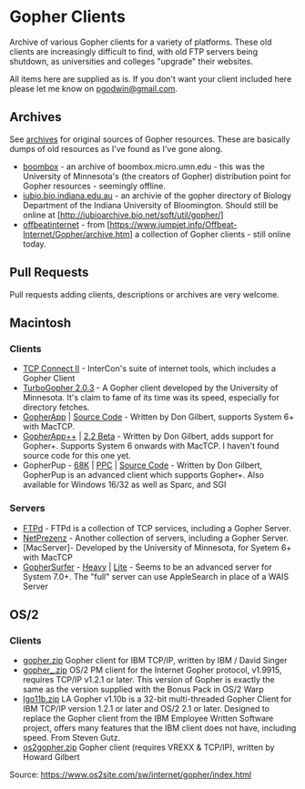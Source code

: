 # Gopher Clients
Archive of various Gopher clients for a variety of platforms.
These old clients are increasingly difficult to find, with old FTP servers
being shutdown, as universities and colleges "upgrade" their websites. 

All items here are supplied as is. If you don't want your client included here
please let me know on pgodwin@gmail.com.

## Archives
See [archives](/archives) for original sources of Gopher resources. 
These are basically dumps of old resources as I've found as I've gone along. 

 * [boombox](/archives/boombox) - an archive of boombox.micro.umn.edu - this was the University of Minnesota's (the creators of Gopher) distribution point for Gopher resources - seemingly offline. 
 * [iubio.bio.indiana.edu.au](/archives/iubio.bio.indiana.edu/) - an archivie of the gopher directory of Biology Department of the Indiana University of Bloomington. Should still be online at [http://iubioarchive.bio.net/soft/util/gopher/]
 * [offbeatinternet](/archives/offbeatinternet) - from [https://www.jumpjet.info/Offbeat-Internet/Gopher/archive.htm] a collection of Gopher clients - still online today. 

## Pull Requests
Pull requests adding clients, descriptions or archives are very welcome. 

## Macintosh

### Clients

 * [TCP Connect II](mac/tcp_connect_ii.sit) - InterCon's suite of internet tools, which includes a Gopher Client
 * [TurboGopher 2.0.3](mac/TurboGopher_2.0.3.sit) - A Gopher client developed by the University of Minnesota. It's claim to fame of its time was its speed, especially for directory fetches. 
 * [GopherApp](archives/iubio.bio.indiana.edu/gopherapp/gopherapp-1.hqx) | [Source Code](archives/iubio.bio.indiana.edu/gopherapp/gopherapp-src.hqx) - Written by Don Gilbert, supports System 6+ with MacTCP. 
 * [GopherApp++](archives/iubio.bio.indiana.edu/gopherapp/gopherapp++.hqx) | [2.2 Beta](archives/iubio.bio.indiana.edu/gopherapp/gopherapp++2.2b43.hqx) - Written by Don Gilbert, adds support for Gopher+. Supports System 6 onwards with MacTCP. I haven't found source code for this one yet. 
 * GopherPup - [68K](./archives/iubio.bio.indiana.edu/gopherpup/gopherpup-mac-68k.hqx) | [PPC](./archives/iubio.bio.indiana.edu/gopherpup/gopherpup-mac-ppc.hqx) | [Source Code](https://github.com/ObsoleteMadness/dclap/tree/main/src/DApp) - Written by Don Gilbert, GopherPup is an advanced client which supports Gopher+. Also available for Windows 16/32 as well as Sparc, and SGI 
 
### Servers

 * [FTPd](mac/ftpd-300.hqx) - FTPd is a collection of TCP services, including a Gopher Server.
 * [NetPrezenz](mac/NetPresenz_4.1.sit) - Another collection of servers, including a Gopher Server.
 * [MacServer]- Developed by the University of Minnesota, for Syetem 6+ with MacTCP
 * [GopherSurfer](./mac/GopherSurfer/) - [Heavy](./mac/gopher/../GopherSurfer/GopherSurfer_Heavy1.0b5.sea.hqx) | [Lite](./mac/GopherSurfer/GopherSurfer_Lite1.0b5.sea.hqx) - Seems to be an advanced server for System 7.0+. The "full" server can use AppleSearch in place of a WAIS Server


## OS/2

### Clients

 * [gopher.zip](os2/gopher.zip) Gopher client for IBM TCP/IP, written by IBM / David Singer
 * [gopher_.zip](os2/gopher_.zip) OS/2 PM client for the Internet Gopher protocol, v1.9915, requires TCP/IP v1.2.1 or later. This version of Gopher is exactly the same as the version supplied with the Bonus Pack in OS/2 Warp
 * [lgo11b.zip](os2/lgo11b.zip) LA Gopher v1.10b is a 32-bit multi-threaded Gopher Client for IBM TCP/IP version 1.2.1 or later and OS/2 2.1 or later. Designed to replace the Gopher client from the IBM Employee Written Software project, offers many features that the IBM client does not have, including speed. From Steven Gutz.
 * [os2gopher.zip](os2/os2gofer.zip) Gopher client (requires VREXX & TCP/IP), written by Howard Gilbert

Source: https://www.os2site.com/sw/internet/gopher/index.html

